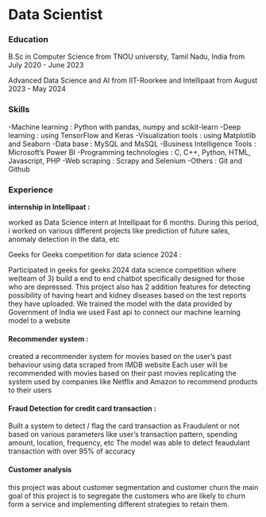 # Data Scientist


### Education

B.Sc in Computer Science from TNOU university, Tamil Nadu, India
from July 2020 - June 2023 


Advanced Data Science and AI from IIT-Roorkee and Intellipaat
from August 2023 - May 2024


### Skills

-Machine learning : Python with pandas, numpy and scikit-learn
-Deep learning : using TensorFlow and Keras
-Visualization tools : using Matplotlib and Seaborn
-Data base : MySQL and MsSQL
-Business Intelligence Tools : Microsoft’s Power BI
-Programming technologies : C, C++, Python, HTML, Javascript, PHP
-Web scraping : Scrapy and Selenium
-Others : Git and Github


### Experience

<b>internship in Intellipaat :</b>
    
worked as Data Science intern at Intellipaat for 6 months.
During this period, i worked on various different projects like prediction of future sales, anomaly detection in the data, etc

Geeks for Geeks competition for data science 2024 :
    
Participated in geeks for geeks 2024 data science competition where we(team of 3) build a end to end chatbot specifically                 designed for those who are depressed. 
This project also has 2 addition features for detecting possibility of having heart and kidney diseases based on the test reports         they have uploaded. We trained the model with the data provided by Government of India
we used Fast api to connect our machine learning model to a website
    
#### Recommender system :
created a recommender system for movies based on the user’s past behaviour using data scraped from IMDB website
Each user will be recommended with movies based on their past movies replicating the system used by companies like Netflix and Amazon to recommend products to their users
    
#### Fraud Detection for credit card transaction :
Built a system to detect / flag the card transaction as Fraudulent or not based on various parameters like user’s transaction             pattern, spending amount, location, frequency, etc
The model was able to detect feaudulant transaction with over 95% of accuracy
    
#### Customer analysis
this project was about customer segmentation and customer churn
the main goal of this project is to segregate the customers who are likely to churn form a service and implementing different strategies to retain them.
